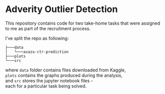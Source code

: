 # Adverity Outlier Detection

This repository contains code for two take-home tasks that were assigned to me as part of the recruitment process.

I've split the repo as following:
```
├───data
│   └───avazu-ctr-prediction
├───plots
└───src
```

where `data` folder contains files downloaded from Kaggle, <br>
`plots` contains the graphs produced during the analysis, <br> and `src` stores the jupyter notebook files - <br> each for a particular task being solved.

